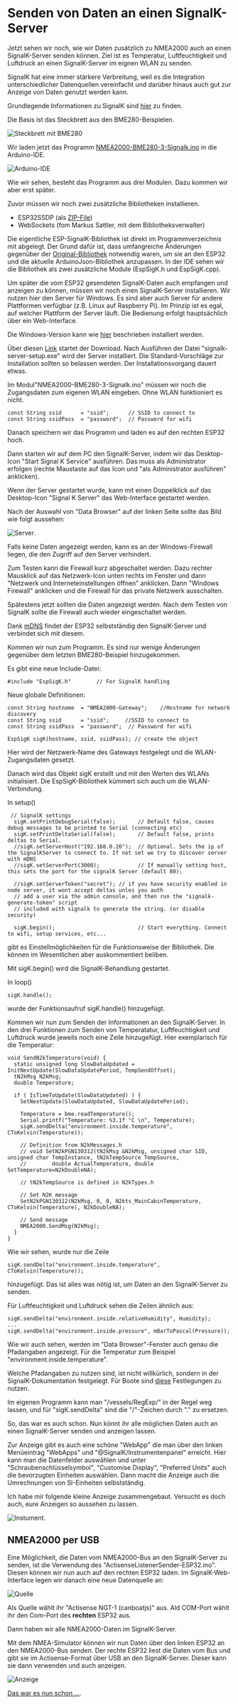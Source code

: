# Senden von Daten an einen SignalK-Server

Jetzt sehen wir noch, wie wir Daten zusätzlich zu NMEA2000 auch an einen SignalK-Server senden können.
Ziel ist es Temperatur, Luftfeuchtigkeit und Luftdruck an einen SignalK-Server im eignen WLAN zu senden.

SignalK hat eine immer stärkere Verbreitung, weil es die Integration unterschiedlicher Datenquellen vereinfacht und darüber hinaus auch gut zur Anzeige von Daten genutzt werden kann.

Grundlegende Informationen zu SignalK sind [hier](https://signalk.org/) zu finden.

Die Basis ist das Steckbrett aus den BME280-Beispielen.

![Steckbrett mit BME280](https://github.com/AK-Homberger/NMEA-Workshop/blob/main/Bilder/NMEA2000-BME280_Steckplatine.png)

Wir laden jetzt das Programm [NMEA2000-BME280-3-Signalk.ino](https://github.com/AK-Homberger/NMEA2000-Workshop/blob/main/Software/NMEA2000-BME280-3-SignalK/NMEA2000-BME280-3-Signalk.ino) in die Arduino-IDE.

![Arduino-IDE](https://github.com/AK-Homberger/NMEA2000-Workshop/blob/main/Bilder/BME280-Signalk.png)

Wie wir sehen, besteht das Programm aus drei Modulen. Dazu kommen wir aber erst später.

Zuvor müssen wir noch zwei zusätzliche Bibliotheken installieren.

- ESP32SSDP (als [ZIP-File](https://github.com/luc-github/ESP32SSDP))
- WebSockets (fom Markus Sattler, mit dem Bibliotheksverwalter)

Die eigentliche ESP-SignalK-Bibliothek ist direkt im Programmverzeichnis mit abgelegt. Der Grund dafür ist, dass umfangreiche Änderungen gegenüber der [Original-Bibliothek](https://github.com/mxtommy/EspSigK) notwendig waren, um sie an den ESP32 und die aktuelle ArduinoJson-Bibliothek anzupassen. In der IDE sehen wir die Bibliothek als zwei zusätzliche Module (EspSigK.h und EspSigK.cpp).

Um später die vom ESP32 gesendeten SignalK-Daten auch empfangen und anzeigen zu können, müssen wir noch einen SignalK-Server installieren. Wir nutzen hier den Server für Windows. Es sind aber auch Server für andere Plattformen verfügbar (z.B. Linux auf Raspberry Pi). Im Prinzip ist es egal, auf welcher Plattform der Server läuft. Die Bedienung erfolgt hauptsächlich über ein Web-Interface.

Die Windows-Version kann wie [hier](https://github.com/SignalK/signalk-server-windows) beschrieben installiert werden.

Über diesen [Link](https://github.com/SignalK/signalk-server-windows/releases/latest/download/signalk-server-setup.exe) startet der Download. Nach Ausführen der Datei "signalk-server-setup.exe" wird der Server installiert. Die Standard-Vorschläge zur Installation sollten so belassen werden. Der Installationsvorgang dauert etwas.

Im Modul"NMEA2000-BME280-3-Signalk.ino" müssen wir noch die Zugangsdaten zum eigenen WLAN eingeben. Ohne WLAN funktioniert es nicht.

```
const String ssid      = "ssid";      // SSID to connect to
const String ssidPass  = "password";  // Password for wifi
```

Danach speichern wir das Programm und laden es auf den rechten ESP32 hoch.

Dann starten wir auf dem PC den SignalK-Server, indem wir das Desktop-Icon "Start Signal K Service" ausführen. Das muss als Administrator erfolgen (rechte Maustaste auf das Icon und "als Administrator ausführen" anklicken).

Wenn der Server gestartet wurde, kann mit einen Doppelklick auf das Desktop-Icon "Signal K Server" das Web-Interface gestartet werden.

Nach der Auswahl von "Data Browser" auf der linken Seite sollte das Bild wie folgt aussehen:

![Server](https://github.com/AK-Homberger/NMEA2000-Workshop/blob/main/Bilder/SignalK-DataBrowser.png).

Falls keine Daten angezeigt werden, kann es an der Windows-Firewall liegen, die den Zugriff auf den Server verhindert.

Zum Testen kann die Firewall kurz abgeschaltet werden. Dazu rechter Mausklick auf das Netzwerk-Icon unten rechts im Fenster und dann "Netzwerk und Interneteinstellungen öffnen" anklicken. Dann "Windows Firewall" anklicken und die Firewall für das private Netzwerk ausschalten.

Spätestens jetzt sollten die Daten angezeigt werden. Nach dem Testen von SignalK sollte die Firewall auch wieder eingeschaltet werden.

Dank [mDNS](https://en.wikipedia.org/wiki/Multicast_DNS) findet der ESP32 selbstständig den SignalK-Server und verbindet sich mit diesem.

Kommen wir nun zum Programm. Es sind nur wenige Änderungen gegenüber dem letzten BME280-Beispiel hinzugekommen.

Es gibt eine neue Include-Datei:
```
#include "EspSigK.h"        // For SignalK handling
````
Neue globale Definitionen:
```
const String hostname  = "NMEA2000-Gateway";    //Hostname for network discovery
const String ssid      = "ssid";     //SSID to connect to
const String ssidPass  = "password";  // Password for wifi

EspSigK sigK(hostname, ssid, ssidPass); // create the object
````
Hier wird der Netzwerk-Name des Gateways festgelegt und die WLAN-Zugangsdaten gesetzt.

Danach wird das Objekt sigK erstellt und mit den Werten des WLANs initialisiert. Die EspSigK-Bibliothek kümmert sich auch um die WLAN-Verbindung.

In setup()

```
 // SignalK settings
  sigK.setPrintDebugSerial(false);       // Default false, causes debug messages to be printed to Serial (connecting etc)
  sigK.setPrintDeltaSerial(false);       // Default false, prints deltas to Serial.
  //sigK.setServerHost("192.168.0.20");  // Optional. Sets the ip of the SignalKServer to connect to. If not set we try to discover server with mDNS
  //sigK.setServerPort(3000);            // If manually setting host, this sets the port for the signalK Server (default 80);

  //sigK.setServerToken("secret"); // if you have security enabled in node server, it wont accept deltas unles you auth
  // add a user via the admin console, and then run the "signalk-generate-token" script
  // included with signalk to generate the string. (or disable security)

  sigK.begin();                          // Start everything. Connect to wifi, setup services, etc...
```
gibt es Einstellmöglichkeiten für die Funktionsweise der Bibliothek. Die können im Wesentlichen aber auskommentiert beliben.

Mit sigK.begin() wird die SignalK-Behandlung gestartet.

In loop() 
```
sigK.handle();
```
wurde der Funktionsaufruf sigK.handle() hinzugefügt.

Kommen wir nun zum Senden der Informationen an den SignalK-Server. In den drei Funktionen zum Senden von Temperatatur, Luftfeuchtigkeit und Luftdruck wurde jeweils noch eine Zeile hinzugefügt. Hier exemplarisch für die Temperatur:

```
void SendN2kTemperature(void) {
  static unsigned long SlowDataUpdated = InitNextUpdate(SlowDataUpdatePeriod, TempSendOffset);
  tN2kMsg N2kMsg;
  double Temperature;

  if ( IsTimeToUpdate(SlowDataUpdated) ) {
    SetNextUpdate(SlowDataUpdated, SlowDataUpdatePeriod);

    Temperature = bme.readTemperature();    
    Serial.printf("Temperature: %3.1f °C \n", Temperature);
    sigK.sendDelta("environment.inside.temperature", CToKelvin(Temperature));    

    // Definition from N2kMessages.h
    // void SetN2kPGN130312(tN2kMsg &N2kMsg, unsigned char SID, unsigned char TempInstance, tN2kTempSource TempSource,
    //        double ActualTemperature, double SetTemperature=N2kDoubleNA);

    // tN2kTempSource is defined in N2kTypes.h

    // Set N2K message
    SetN2kPGN130312(N2kMsg, 0, 0, N2kts_MainCabinTemperature, CToKelvin(Temperature), N2kDoubleNA);
    
    // Send message
    NMEA2000.SendMsg(N2kMsg);
  }
}
```
Wie wir sehen, wurde nur die Zeile
```
sigK.sendDelta("environment.inside.temperature", CToKelvin(Temperature));    
```
hinzugefügt. Das ist alles was nötig ist, um Daten an den SignalK-Server zu senden.

Für Luftfeuchtigkeit und Luftdruck sehen die Zeilen ähnlich aus:
```
sigK.sendDelta("environment.inside.relativeHumidity", Humidity);    
...
sigK.sendDelta("environment.inside.pressure", mBarToPascal(Pressure));    
```
Wie wir auch sehen, werden im "Data Browser"-Fenster auch genau die Pfadangaben angezeigt. Für die Temperatur zum Beispiel "environment.inside.temperature". 

Welche Pfadangaben zu nutzen sind, ist nicht willkürlich, sondern in der SignalK-Dokumentation festgelegt. Für Boote sind [diese](https://signalk.org/specification/1.5.0/doc/vesselsBranch.html) Festlegungen zu nutzen.

Im eigenen Programm kann man "/vessels/RegExp/" in der Regel weg lassen, und für "sigK.sendDelta" sind die "/"-Zeichen durch "." zu ersetzen. 
 
So, das war es auch schon. Nun könnt ihr alle möglichen Daten auch an einen SignalK-Server senden und anzeigen lassen.

Zur Anzeige gibt es auch eine schöne "WebApp" die man über den linken Menüeintrag "WebApps" und "@SignalK/Instrumentenpanel" erreicht. Hier kann man die Datenfelder auswählen und unter "Schraubenschlüsselsymbol", "Customise Display", "Preferred Units" auch die bevorzugten Einheiten auswählen. Dann macht die Anzeige auch die Umrechnungen von SI-Einheiten selbstständig.

Ich habe mir folgende kleine Anzeige zusammengebaut. Versucht es doch auch, eure Anzeigen so aussehen zu lassen.

![Instument](https://github.com/AK-Homberger/NMEA2000-Workshop/blob/main/Bilder/Signalk-Instruments.png).


## NMEA2000 per USB

Eine Möglichkeit, die Daten vom NMEA2000-Bus an den SignalK-Server zu senden, ist die Verwendung des "ActisenseListenerSender-ESP32.ino". Diesen können wir nun auch auf den rechten ESP32 laden. Im SignalK-Web-Interface legen wir danach eine neue Datenquelle an:

![Quelle](https://github.com/AK-Homberger/NMEA2000-Workshop/blob/main/Bilder/SignalK-Actisense.png)

Als Quelle wählt ihr "Actisense NGT-1 (canboatjs)" aus. Ald COM-Port wählt ihr den Com-Port des **rechten** ESP32 aus.

Dann haben wir alle NMEA2000-Daten im SignalK-Server.

Mit dem NMEA-Simulator können wir nun Daten über den linken ESP32 an den NMEA2000-Bus senden. Der rechte ESP32 liest die Daten vom Bus und gibt sie im Actisense-Format über USB an den SignalK-Server. Dieser kann sie dann verwenden und auch anzeigen.


![Anzeige](https://github.com/AK-Homberger/NMEA2000-SignalK-Gateway/blob/main/Signalk-Instrumentpanel.png)

[Das war es nun schon ...](https://github.com/AK-Homberger/NMEA2000-Workshop/blob/main/Docs/Ende.md).
